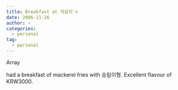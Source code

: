 ```yaml
---
title: Breakfast at 자갈치's
date: 2006-11-26
author: ~
categories:
  - personal
tag:
  - personal
---
```




Array

had a breakfast of mackerel fries with 승림이형. 
Excellent flavour of KRW3000.


 






